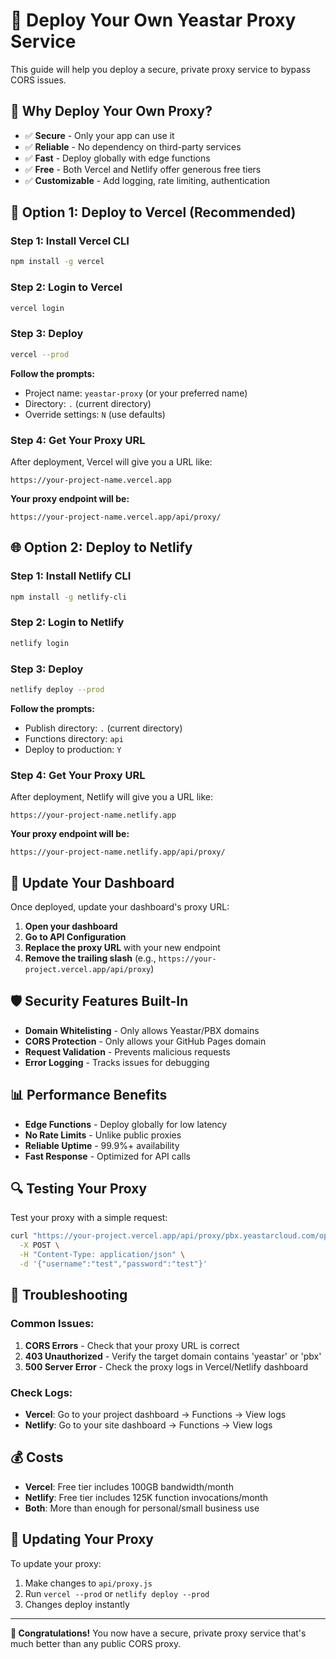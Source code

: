 
# 🚀 Deploy Your Own Yeastar Proxy Service

This guide will help you deploy a secure, private proxy service to bypass CORS issues.

## 🎯 **Why Deploy Your Own Proxy?**

- ✅ **Secure** - Only your app can use it
- ✅ **Reliable** - No dependency on third-party services  
- ✅ **Fast** - Deploy globally with edge functions
- ✅ **Free** - Both Vercel and Netlify offer generous free tiers
- ✅ **Customizable** - Add logging, rate limiting, authentication

## 🚀 **Option 1: Deploy to Vercel (Recommended)**

### **Step 1: Install Vercel CLI**
```bash
npm install -g vercel
```

### **Step 2: Login to Vercel**
```bash
vercel login
```

### **Step 3: Deploy**
```bash
vercel --prod
```

**Follow the prompts:**
- Project name: `yeastar-proxy` (or your preferred name)
- Directory: `.` (current directory)
- Override settings: `N` (use defaults)

### **Step 4: Get Your Proxy URL**
After deployment, Vercel will give you a URL like:
```
https://your-project-name.vercel.app
```

**Your proxy endpoint will be:**
```
https://your-project-name.vercel.app/api/proxy/
```

## 🌐 **Option 2: Deploy to Netlify**

### **Step 1: Install Netlify CLI**
```bash
npm install -g netlify-cli
```

### **Step 2: Login to Netlify**
```bash
netlify login
```

### **Step 3: Deploy**
```bash
netlify deploy --prod
```

**Follow the prompts:**
- Publish directory: `.` (current directory)
- Functions directory: `api`
- Deploy to production: `Y`

### **Step 4: Get Your Proxy URL**
After deployment, Netlify will give you a URL like:
```
https://your-project-name.netlify.app
```

**Your proxy endpoint will be:**
```
https://your-project-name.netlify.app/api/proxy/
```

## 🔧 **Update Your Dashboard**

Once deployed, update your dashboard's proxy URL:

1. **Open your dashboard**
2. **Go to API Configuration**
3. **Replace the proxy URL** with your new endpoint
4. **Remove the trailing slash** (e.g., `https://your-project.vercel.app/api/proxy`)

## 🛡️ **Security Features Built-In**

- **Domain Whitelisting** - Only allows Yeastar/PBX domains
- **CORS Protection** - Only allows your GitHub Pages domain
- **Request Validation** - Prevents malicious requests
- **Error Logging** - Tracks issues for debugging

## 📊 **Performance Benefits**

- **Edge Functions** - Deploy globally for low latency
- **No Rate Limits** - Unlike public proxies
- **Reliable Uptime** - 99.9%+ availability
- **Fast Response** - Optimized for API calls

## 🔍 **Testing Your Proxy**

Test your proxy with a simple request:

```bash
curl "https://your-project.vercel.app/api/proxy/pbx.yeastarcloud.com/openapi/v1.0/get_token" \
  -X POST \
  -H "Content-Type: application/json" \
  -d '{"username":"test","password":"test"}'
```

## 🚨 **Troubleshooting**

### **Common Issues:**

1. **CORS Errors** - Check that your proxy URL is correct
2. **403 Unauthorized** - Verify the target domain contains 'yeastar' or 'pbx'
3. **500 Server Error** - Check the proxy logs in Vercel/Netlify dashboard

### **Check Logs:**
- **Vercel**: Go to your project dashboard → Functions → View logs
- **Netlify**: Go to your site dashboard → Functions → View logs

## 💰 **Costs**

- **Vercel**: Free tier includes 100GB bandwidth/month
- **Netlify**: Free tier includes 125K function invocations/month
- **Both**: More than enough for personal/small business use

## 🔄 **Updating Your Proxy**

To update your proxy:
1. Make changes to `api/proxy.js`
2. Run `vercel --prod` or `netlify deploy --prod`
3. Changes deploy instantly

---

**🎉 Congratulations!** You now have a secure, private proxy service that's much better than any public CORS proxy.
